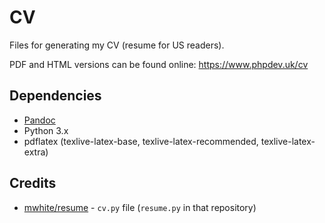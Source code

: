 # CV

Files for generating my CV (resume for US readers).

PDF and HTML versions can be found online: https://www.phpdev.uk/cv

## Dependencies

 * [Pandoc](https://pandoc.org/)
 * Python 3.x
 * pdflatex (texlive-latex-base, texlive-latex-recommended, texlive-latex-extra)

## Credits

 * [mwhite/resume](https://github.com/mwhite/resume) - `cv.py` file (`resume.py` in that repository)

